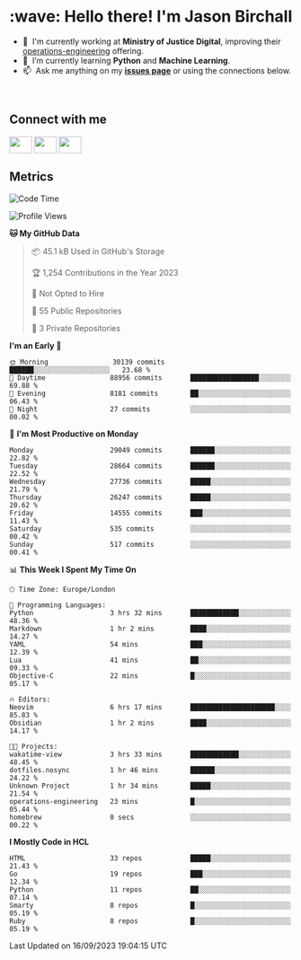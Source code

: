 <h1 align="left" id="jason-title">:wave: Hello there! I'm Jason Birchall</h1>

- :office: &nbsp;I'm currently working at **Ministry of Justice Digital**, improving their [operations-engineering](https://github.com/ministryofjustice/operations-engineering) offering.
- :seedling: &nbsp;I’m currently learning **Python** and **Machine Learning**.
- :mailbox: &nbsp;Ask me anything on my **[issues page]** or using the connections below.


<br>

<h2>Connect with me</h2>
<p>
<a href="https://twitter.com/jsonBirchall" target="blank"><img align="center" src="https://cdn.jsdelivr.net/npm/simple-icons@3.0.1/icons/twitter.svg" alt="" height="30" width="40" /></a>
<a href="https://keybase.io/json0" target="blank"><img align="center" src="https://cdn.jsdelivr.net/npm/simple-icons@3.0.1/icons/keybase.svg" alt="" height="30" width="40" /></a>
<a href="https://www.reddit.com/user/kakorate" target="blank"><img align="center" src="https://cdn.jsdelivr.net/npm/simple-icons@3.0.1/icons/reddit.svg" alt="" height="30" width="40" /></a>
</p>

<h2>Metrics</h2>

<!--START_SECTION:waka-->
![Code Time](http://img.shields.io/badge/Code%20Time-1%2C207%20hrs%2021%20mins-blue)

![Profile Views](http://img.shields.io/badge/Profile%20Views-0-blue)

**🐱 My GitHub Data** 

> 📦 45.1 kB Used in GitHub's Storage 
 > 
> 🏆 1,254 Contributions in the Year 2023
 > 
> 🚫 Not Opted to Hire
 > 
> 📜 55 Public Repositories 
 > 
> 🔑 3 Private Repositories 
 > 
**I'm an Early 🐤** 

```text
🌞 Morning                30139 commits       ██████░░░░░░░░░░░░░░░░░░░   23.68 % 
🌆 Daytime                88956 commits       █████████████████░░░░░░░░   69.88 % 
🌃 Evening                8181 commits        ██░░░░░░░░░░░░░░░░░░░░░░░   06.43 % 
🌙 Night                  27 commits          ░░░░░░░░░░░░░░░░░░░░░░░░░   00.02 % 
```
📅 **I'm Most Productive on Monday** 

```text
Monday                   29049 commits       ██████░░░░░░░░░░░░░░░░░░░   22.82 % 
Tuesday                  28664 commits       ██████░░░░░░░░░░░░░░░░░░░   22.52 % 
Wednesday                27736 commits       █████░░░░░░░░░░░░░░░░░░░░   21.79 % 
Thursday                 26247 commits       █████░░░░░░░░░░░░░░░░░░░░   20.62 % 
Friday                   14555 commits       ███░░░░░░░░░░░░░░░░░░░░░░   11.43 % 
Saturday                 535 commits         ░░░░░░░░░░░░░░░░░░░░░░░░░   00.42 % 
Sunday                   517 commits         ░░░░░░░░░░░░░░░░░░░░░░░░░   00.41 % 
```


📊 **This Week I Spent My Time On** 

```text
🕑︎ Time Zone: Europe/London

💬 Programming Languages: 
Python                   3 hrs 32 mins       ████████████░░░░░░░░░░░░░   48.36 % 
Markdown                 1 hr 2 mins         ████░░░░░░░░░░░░░░░░░░░░░   14.27 % 
YAML                     54 mins             ███░░░░░░░░░░░░░░░░░░░░░░   12.39 % 
Lua                      41 mins             ██░░░░░░░░░░░░░░░░░░░░░░░   09.33 % 
Objective-C              22 mins             █░░░░░░░░░░░░░░░░░░░░░░░░   05.17 % 

🔥 Editors: 
Neovim                   6 hrs 17 mins       █████████████████████░░░░   85.83 % 
Obsidian                 1 hr 2 mins         ████░░░░░░░░░░░░░░░░░░░░░   14.17 % 

🐱‍💻 Projects: 
wakatime-view            3 hrs 33 mins       ████████████░░░░░░░░░░░░░   48.45 % 
dotfiles.nosync          1 hr 46 mins        ██████░░░░░░░░░░░░░░░░░░░   24.22 % 
Unknown Project          1 hr 34 mins        █████░░░░░░░░░░░░░░░░░░░░   21.54 % 
operations-engineering   23 mins             █░░░░░░░░░░░░░░░░░░░░░░░░   05.44 % 
homebrew                 0 secs              ░░░░░░░░░░░░░░░░░░░░░░░░░   00.22 % 
```

**I Mostly Code in HCL** 

```text
HTML                     33 repos            █████░░░░░░░░░░░░░░░░░░░░   21.43 % 
Go                       19 repos            ███░░░░░░░░░░░░░░░░░░░░░░   12.34 % 
Python                   11 repos            ██░░░░░░░░░░░░░░░░░░░░░░░   07.14 % 
Smarty                   8 repos             █░░░░░░░░░░░░░░░░░░░░░░░░   05.19 % 
Ruby                     8 repos             █░░░░░░░░░░░░░░░░░░░░░░░░   05.19 % 
```




 Last Updated on 16/09/2023 19:04:15 UTC
<!--END_SECTION:waka-->

<!-- links -->

[issues page]: https://github.com/jasonBirchall/jasonBirchall/issues "jasonBirchall/issues"
